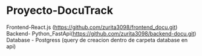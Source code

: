 # Proyecto-DocuTrack
Frontend-React.js (https://github.com/zurita3098/frontend_docu.git)
Backend- Python_FastApi(https://github.com/zurita3098/backend-docu.git)
Database - Postgress (query de creacion dentro de carpeta database en api)
